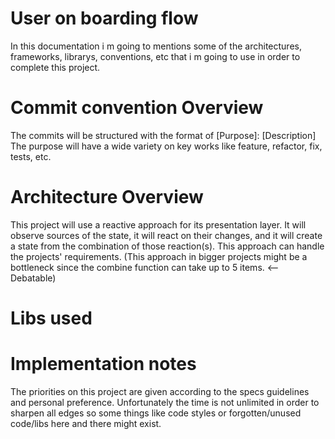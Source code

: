 
User on boarding flow 
==================================
In this documentation i m going to mentions some of the architectures, frameworks, librarys, conventions, etc that
i m going to use in order to complete this project.

# Commit convention Overview
The commits will be structured with the format of [Purpose]: [Description]
The purpose will have a wide variety on key works like feature, refactor, fix, tests, etc.

# Architecture Overview
This project will use a reactive approach for its presentation layer. It will observe sources of the state, it will react
on their changes, and it will create a state from the combination of those reaction(s). This approach can handle
the projects' requirements.
(This approach in bigger projects might be a bottleneck since the combine function can take up to 5 items. <-- Debatable)

# Libs used

# Implementation notes
 The priorities on this project are given according to the specs guidelines and personal preference.
 Unfortunately the time is not unlimited in order to sharpen all edges so some things like code styles
 or forgotten/unused code/libs here and there might exist.


